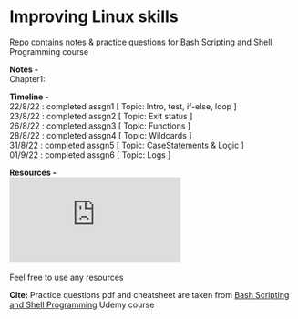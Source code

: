 # Improving Linux skills
Repo contains notes & practice questions for Bash Scripting and Shell Programming course

**Notes -** </br>
Chapter1: 

**Timeline -** </br>
22/8/22 : completed assgn1 [ Topic: Intro, test, if-else, loop ] </br>
23/8/22 : completed assgn2 [ Topic: Exit status ] </br>
26/8/22 : completed assgn3 [ Topic: Functions ] </br>
28/8/22 : completed assgn4 [ Topic: Wildcards ] </br>
31/8/22 : completed assgn5 [ Topic: CaseStatements & Logic ] </br>
01/9/22  : completed assgn6 [ Topic: Logs ] </br>

**Resources -** </br>
![bash cheatsheet](https://github.com/amarjeet-saini/BashScripting_Course/blob/main/ShellScriptingCheatSheetandReference.pdf)


Feel free to use any resources </br>

**Cite:** Practice questions pdf and cheatsheet are taken from [Bash Scripting and Shell Programming](https://www.udemy.com/course/bash-scripting/) Udemy course
